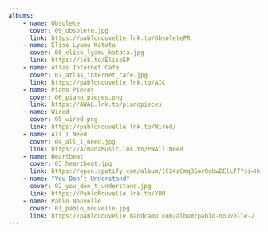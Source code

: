 ```yaml
---
albums: 
    - name: Obsolete
      cover: 09_obsolete.jpg
      link: https://pablonouvelle.lnk.to/ObsoletePR
    - name: Eliso Lyamu Katata
      cover: 08_eliso_lyamu_katata.jpg
      link: https://lnk.to/ElisoEP
    - name: Atlas Internet Cafe
      cover: 07_atlas_internet_cafe.jpg
      link: https://pablonouvelle.lnk.to/AIC
    - name: Piano Pieces
      cover: 06_piano_pieces.png
      link: https://AWAL.lnk.to/pianopieces
    - name: Wired
      cover: 05_wired.png
      link: https://pablonouvelle.lnk.to/Wired/
    - name: All I Need
      cover: 04_all_i_need.jpg
      link: https://ArmadaMusic.lnk.to/PNAllINeed
    - name: Heartbeat
      cover: 03_heartbeat.jpg
      link: https://open.spotify.com/album/1C24zCmqBSarOqUwBElLfT?si=Hu-x1IPvRKSQ--uLKBJbDA
    - name: "You Don’t Understand"
      cover: 02_you_don_t_understand.jpg
      link: https://PabloNouvelle.lnk.to/YDU
    - name: Pablo Nouvelle
      cover: 01_pablo_nouvelle.jpg
      link: https://pablonouvelle.bandcamp.com/album/pablo-nouvelle-2
---
```

